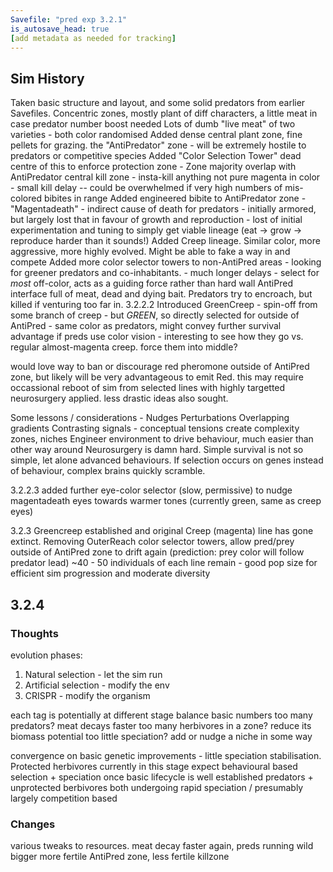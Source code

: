 ```yaml
---
Savefile: "pred exp 3.2.1"
is_autosave_head: true
[add metadata as needed for tracking]
---
```

## Sim History
Taken basic structure and layout, and some solid predators from earlier Savefiles.
Concentric zones, mostly plant of diff characters, a little meat in case predator number boost needed
Lots of dumb "live meat" of two varieties - both color randomised
Added dense central plant zone, fine pellets for grazing. the "AntiPredator" zone - will be extremely hostile to predators or competitive species
Added "Color Selection Tower" dead centre of this to enforce protection zone
    - Zone majority overlap with AntiPredator central kill zone
    - insta-kill anything not pure magenta in color
    - small kill delay -- could be overwhelmed if very high numbers of mis-colored bibites in range
Added engineered bibite to AntiPredator zone - "Magentadeath"
    - indirect cause of death for predators
    - initially armored, but largely lost that in favour of growth and reproduction
    - lost of initial experimentation and tuning to simply get viable lineage (eat -> grow -> reproduce harder than it sounds!)
Added Creep lineage. Similar color, more aggressive, more highly evolved. Might be able to fake a way in and compete
Added more color selector towers to non-AntiPred areas - looking for greener predators and co-inhabitants.
    - much longer delays
    - select for *most* off-color, acts as a guiding force rather than hard wall
AntiPred interface full of meat, dead and dying bait. Predators try to encroach, but killed if venturing too far in.
3.2.2.2
Introduced GreenCreep
    - spin-off from some branch of creep
    - but *GREEN*, so directly selected for outside of AntiPred
    - same color as predators, might convey further survival advantage if preds use color vision
    - interesting to see how they go vs. regular almost-magenta creep. force them into middle?

would love way to ban or discourage red pheromone outside of AntiPred zone, but likely will be very advantageous to emit Red.
this may require occassional reboot of sim from selected lines with highly targetted neurosurgery applied. less drastic ideas also sought.

Some lessons / considerations -
    Nudges 
    Perturbations
    Overlapping gradients
    Contrasting signals - conceptual tensions create complexity
    zones, niches
    Engineer environment to drive behaviour, much easier than other way around
    Neurosurgery is damn hard. Simple survival is not so simple, let alone advanced behaviours. If selection occurs on genes instead of behaviour, complex brains quickly scramble.

3.2.2.3
added further eye-color selector (slow, permissive) to nudge magentadeath eyes towards warmer tones (currently green, same as creep eyes)

3.2.3
Greencreep established and original Creep (magenta) line has gone extinct.
Removing OuterReach color selector towers, allow pred/prey outside of AntiPred zone to drift again
(prediction: prey color will follow predator lead)
~40 - 50 individuals of each line remain - good pop size for efficient sim progression and moderate diversity


## 3.2.4
### Thoughts
evolution phases:
1. Natural selection - let the sim run
2. Artificial selection - modify the env
3. CRISPR - modify the organism

each tag is potentially at different stage
balance basic numbers
too many predators? meat decays faster
too many herbivores in a zone? reduce its biomass potential
too little speciation? add or nudge a niche in some way

convergence on basic genetic improvements - little speciation
stabilisation. Protected herbivores currently in this stage
expect behavioural based selection + speciation once basic lifecycle is well established
predators + unprotected berbivores both undergoing rapid speciation / presumably largely competition based


### Changes
various tweaks to resources. meat decay faster again, preds running wild
bigger more fertile AntiPred zone, less fertile killzone